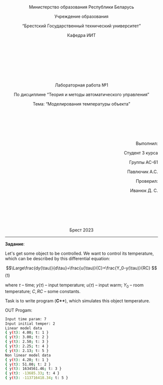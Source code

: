 <p align="center"> Министерство образования Республики Беларусь</p>
<p align="center">Учреждение образования</p>
<p align="center">“Брестский Государственный технический университет”</p>
<p align="center">Кафедра ИИТ</p>
<br><br><br><br><br><br><br>
<p align="center">Лабораторная работа №1</p>
<p align="center">По дисциплине “Теория и методы автоматического управления”</p>
<p align="center">Тема: “Моделирования температуры объекта”</p>
<br><br><br><br><br>
<p align="right">Выполнил:</p>
<p align="right">Студент 3 курса</p>
<p align="right">Группы АС-61</p>
<p align="right">Павлючик А.С.</p>
<p align="right">Проверил:</p>
<p align="right">Иванюк Д. С.</p>
<br><br><br><br><br>
<p align="center">Брест 2023</p>

---

**Задание**:



Let's get some object to be controlled. We want to control its temperature, which can be described by this differential equation:

$$\Large\frac{dy(\tau)}{d\tau}=\frac{u(\tau)}{C}+\frac{Y_0-y(\tau)}{RC} $$ (1)

where $\tau$ – time; $y(\tau)$ – input temperature; $u(\tau)$ – input warm; $Y_0$ – room temperature; $C,RC$ – some constants.

Task is to write program (**С++**), which simulates this object temperature.

OUT Progam:

``` bash
Input time param: 7
Input initial temper: 2
Linear model data
{ y(t): 4.00; t: 1 }
{ y(t): 3.00; t: 2 }
{ y(t): 2.50; t: 3 }
{ y(t): 2.25; t: 4 }
{ y(t): 2.13; t: 5 }
Non linear model data
{ y(t): 4.20; t: 1 }
{ y(t): 51.00; t: 2 }
{ y(t): 1634561.46; t: 3 }
{ y(t): -13685.33; t: 4 }
{ y(t): -113716418.34; t: 5 }
```